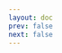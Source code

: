 ```yaml
---
layout: doc
prev: false
next: false
---
```


<CustomItemBox :item="{
  name: '大锅',
  icon: '/wiki/item/kit_big_pot.png',
  type: '建筑包',
  description: '',
  params: {
    stack: 1,
    durability: -1 
  },
  obtain: {
    found: [],
    npc: [],
    shop: [],
    gardening: []
  }
}" />
